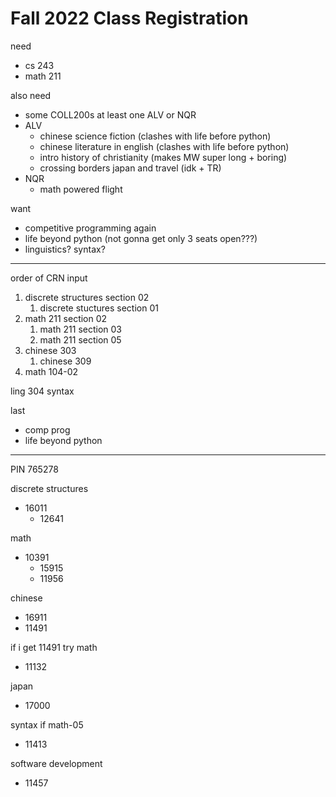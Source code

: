 # Fall 2022 Class Registration

need
- cs 243
- math 211

also need
- some COLL200s at least one ALV or NQR
- ALV
	- chinese science fiction (clashes with life before python)
	- chinese literature in english (clashes with life before python)
	- intro history of christianity (makes MW super long + boring)
	- crossing borders japan and travel (idk + TR)
- NQR
	- math powered flight

want
- competitive programming again
- life beyond python (not gonna get only 3 seats open???)
- linguistics? syntax?


---

order of CRN input

1. discrete structures section 02
	1. discrete stuctures section 01
2. math 211 section 02
	1. math 211 section 03
	2. math 211 section 05
3. chinese 303
	1. chinese 309
4. math 104-02


ling 304 syntax

last
- comp prog
- life beyond python


---

PIN
765278

discrete structures
- 16011
	- 12641

math
- 10391
	- 15915
	- 11956

chinese
- 16911
- 11491

if i get 11491 try math
- 11132

japan
- 17000

syntax if math-05
- 11413



software development
- 11457